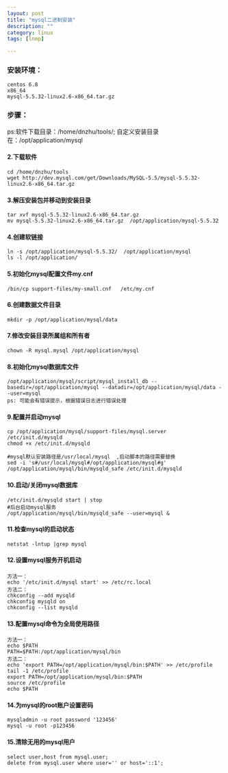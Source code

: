 ```yaml
---
layout: post
title: "mysql二进制安装"
description: ""
category: linux
tags: [lnmp]

---
```


### 安装环境：

    centos 6.8  
    x86_64   
    mysql-5.5.32-linux2.6-x86_64.tar.gz

### 步骤：

ps:软件下载目录：/home/dnzhu/tools/;  自定义安装目录在：/opt/application/mysql

#### 2.下载软件

    cd /home/dnzhu/tools
    wget http://dev.mysql.com/get/Downloads/MySQL-5.5/mysql-5.5.32-linux2.6-x86_64.tar.gz

#### 3.解压安装包并移动到安装目录

    tar xvf mysql-5.5.32-linux2.6-x86_64.tar.gz
    mv mysql-5.5.32-linux2.6-x86_64.tar.gz  /opt/application/mysql-5.5.32


#### 4.创建软链接

    ln -s /opt/application/mysql-5.5.32/  /opt/application/mysql
    ls -l /opt/application/

#### 5.初始化mysql配置文件my.cnf

    /bin/cp support-files/my-small.cnf   /etc/my.cnf

#### 6.创建数据文件目录

    mkdir -p /opt/application/mysql/data

#### 7.修改安装目录所属组和所有者

    chown -R mysql.mysql /opt/application/mysql

#### 8.初始化mysql数据库文件

    /opt/application/mysql/script/mysql_install_db --basedir=/opt/application/mysql --datadir=/opt/application/mysql/data --user=mysql
    ps: 可能会有错误提示，根据错误日志进行错误处理

#### 9.配置并启动mysql

    cp /opt/application/mysql/support-files/mysql.server  /etc/init.d/mysqld
    chmod +x /etc/init.d/mysqld

    #mysql默认安装路径是/usr/local/mysql  ,启动脚本的路径需要替换
    sed -i 's#/usr/local/mysql#/opt/application/mysql#g' /opt/application/mysql/bin/mysqld_safe /etc/init.d/mysqld

#### 10.启动/关闭mysql数据库

    /etc/init.d/mysqld start | stop 
    #后台启动mysql服务
    /opt/application/mysql/bin/mysqld_safe --user=mysql &   

#### 11.检查mysql的启动状态

    netstat -lntup |grep mysql

#### 12.设置mysql服务开机启动

    方法一：
    echo '/etc/init.d/mysql start' >> /etc/rc.local
    方法二：
    chkconfig --add mysqld
    chkconfig mysqld on
    chkconfig --list mysqld

#### 13.配置mysql命令为全局使用路径

    方法一：
    echo $PATH
    PATH=$PATH:/opt/application/mysql/bin
    方法二：
    echo 'export PATH=/opt/application/mysql/bin:$PATH' >> /etc/profile
    tail -1 /etc/profile
    export PATH=/opt/application/mysql/bin:$PATH
    source /etc/profile
    echo $PATH

#### 14.为mysql的root账户设置密码

    mysqladmin -u root password '123456'
    mysql -u root -p123456

#### 15.清除无用的mysql用户

    select user,host from mysql.user;
    delete from mysql.user where user='' or host='::1';












